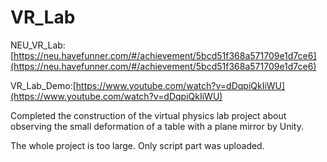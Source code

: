 # VR_Lab

NEU_VR_Lab:[https://neu.havefunner.com/#/achievement/5bcd51f368a571709e1d7ce6](https://neu.havefunner.com/#/achievement/5bcd51f368a571709e1d7ce6)

VR_Lab_Demo:[https://www.youtube.com/watch?v=dDqpiQkIiWU](https://www.youtube.com/watch?v=dDqpiQkIiWU)

Completed the construction of the virtual physics lab project about observing the small deformation of a table with a plane mirror by Unity.

The whole project is too large. Only script part was uploaded. 
